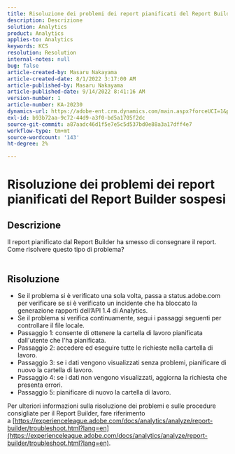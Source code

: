 ```yaml
---
title: Risoluzione dei problemi dei report pianificati del Report Builder sospesi
description: Descrizione
solution: Analytics
product: Analytics
applies-to: Analytics
keywords: KCS
resolution: Resolution
internal-notes: null
bug: false
article-created-by: Masaru Nakayama
article-created-date: 8/1/2022 3:17:00 AM
article-published-by: Masaru Nakayama
article-published-date: 9/14/2022 8:41:16 AM
version-number: 1
article-number: KA-20230
dynamics-url: https://adobe-ent.crm.dynamics.com/main.aspx?forceUCI=1&pagetype=entityrecord&etn=knowledgearticle&id=bd999166-4811-ed11-b83d-00224808629f
exl-id: b93b72aa-9c72-44d9-a3f0-bd5a1705f2dc
source-git-commit: a87aadc46d1f5e7e5c5d537bd0e88a3a17dff4e7
workflow-type: tm+mt
source-wordcount: '143'
ht-degree: 2%

---
```


# Risoluzione dei problemi dei report pianificati del Report Builder sospesi

## Descrizione

Il report pianificato dal Report Builder ha smesso di consegnare il report. Come risolvere questo tipo di problema?
<br> 

## Risoluzione


- Se il problema si è verificato una sola volta, passa a status.adobe.com per verificare se si è verificato un incidente che ha bloccato la generazione rapporti dell’API 1.4 di Analytics.
- Se il problema si verifica continuamente, segui i passaggi seguenti per controllare il file locale.
- Passaggio 1: consente di ottenere la cartella di lavoro pianificata dall&#39;utente che l&#39;ha pianificata.
- Passaggio 2: accedere ed eseguire tutte le richieste nella cartella di lavoro.
- Passaggio 3: se i dati vengono visualizzati senza problemi, pianificare di nuovo la cartella di lavoro.
- Passaggio 4: se i dati non vengono visualizzati, aggiorna la richiesta che presenta errori.
- Passaggio 5: pianificare di nuovo la cartella di lavoro.


Per ulteriori informazioni sulla risoluzione dei problemi e sulle procedure consigliate per il Report Builder, fare riferimento a [https://experienceleague.adobe.com/docs/analytics/analyze/report-builder/troubleshoot.html?lang=en](https://experienceleague.adobe.com/docs/analytics/analyze/report-builder/troubleshoot.html?lang=en).
